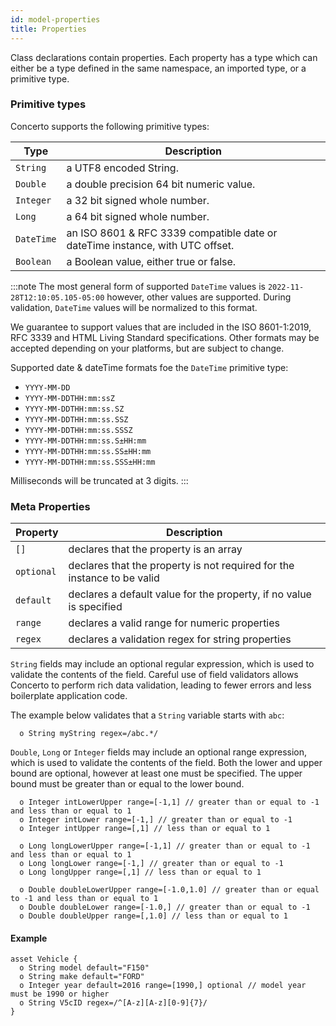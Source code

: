 ```yaml
---
id: model-properties
title: Properties
---
```


Class declarations contain properties. Each property has a type which can either be a type defined in the same namespace, an imported type, or a primitive type.

### Primitive types

Concerto supports the following primitive types:

|Type | Description|
|--- | ---|   
|`String` | a UTF8 encoded String.
|`Double` | a double precision 64 bit numeric value.
|`Integer` | a 32 bit signed whole number.
|`Long` | a 64 bit signed whole number.
|`DateTime` | an ISO 8601 & RFC 3339 compatible date or dateTime instance, with UTC offset.
|`Boolean` | a Boolean value, either true or false.

:::note
The most general form of supported `DateTime` values is `2022-11-28T12:10:05.105-05:00` however, other values are supported. During validation, `DateTime` values will be normalized to this format.

We guarantee to support values that are included in the ISO 8601-1:2019, RFC 3339 and HTML Living Standard specifications. Other formats may be accepted depending on your platforms, but are subject to change.

Supported date & dateTime formats foe the `DateTime` primitive type:
- `YYYY-MM-DD`
- `YYYY-MM-DDTHH:mm:ssZ`
- `YYYY-MM-DDTHH:mm:ss.SZ`
- `YYYY-MM-DDTHH:mm:ss.SSZ`
- `YYYY-MM-DDTHH:mm:ss.SSSZ`
- `YYYY-MM-DDTHH:mm:ss.S±HH:mm`
- `YYYY-MM-DDTHH:mm:ss.SS±HH:mm`
- `YYYY-MM-DDTHH:mm:ss.SSS±HH:mm`

Milliseconds will be truncated at 3 digits.
:::


### Meta Properties

|Property|Description|
|---|---|
|`[]` | declares that the property is an array|
|`optional` | declares that the property is not required for the instance to be valid|
| `default` | declares a default value for the property, if no value is specified|
| `range` | declares a valid range for numeric properties|
| `regex` | declares a validation regex for string properties|

`String` fields may include an optional regular expression, which is used to validate the contents of the field. Careful use of field validators allows Concerto to perform rich data validation, leading to fewer errors and less boilerplate application code.

The example below validates that a `String` variable starts with `abc`:

```
  o String myString regex=/abc.*/ 
```

`Double`, `Long` or `Integer` fields may include an optional range expression, which is used to validate the contents of the field. Both the lower and upper bound are optional, however at least one must be specified. The upper bound must be greater than or equal to the lower bound.

```
  o Integer intLowerUpper range=[-1,1] // greater than or equal to -1 and less than or equal to 1
  o Integer intLower range=[-1,] // greater than or equal to -1
  o Integer intUpper range=[,1] // less than or equal to 1

  o Long longLowerUpper range=[-1,1] // greater than or equal to -1 and less than or equal to 1
  o Long longLower range=[-1,] // greater than or equal to -1
  o Long longUpper range=[,1] // less than or equal to 1

  o Double doubleLowerUpper range=[-1.0,1.0] // greater than or equal to -1 and less than or equal to 1
  o Double doubleLower range=[-1.0,] // greater than or equal to -1
  o Double doubleUpper range=[,1.0] // less than or equal to 1
```

#### Example

```
asset Vehicle {
  o String model default="F150"
  o String make default="FORD"
  o Integer year default=2016 range=[1990,] optional // model year must be 1990 or higher
  o String V5cID regex=/^[A-z][A-z][0-9]{7}/
}
```
